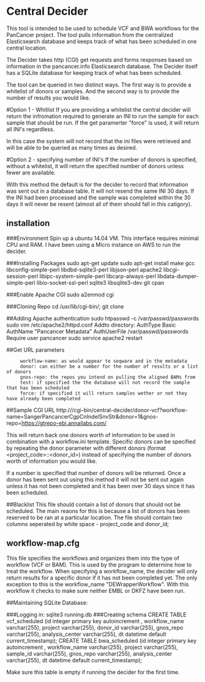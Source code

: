 # Central Decider
This tool is intended to be used to schedule VCF and BWA workflows for the PanCancer project. The tool pulls information from the centralized Elasticsearch database and keeps track of what has been scheduled in one central location. 

The Decider takes http (CGI) get requests and forms responses based on information in the pancancer.info Elasticsearch database. The Decider itself has a SQLite database for keeping track of what has been scheduled. 

The tool can be queried in two distinct ways. The first way is to provide a whitelist of donors or samples. And the second way is to provide the number of results you would like. 

#Option 1 - Whitlist
If you are providing a whitelist the central decider will return the infromation required to generate an INI to run the sample for each sample that should be run. If the get paramerter "force" is used, it will return all INI's regardless.

In this case the system will not record that the ini files were retrieved and will be able to be queried as many times as desired.

#Option 2 - specifying number of INI's
If the number of donors is specified, without a whitelist, it will return the specified number of donors unless fewer are available. 

With this method the default is for the decider to record that information was sent out in a database table. It will not resend the same INI 30 days. If the INI had been processed and the sample was completed within the 30 days it will never be resent (almost all of them should fall in this catigory).  

## installation

###Environment
      Spin up a ubuntu 14.04 VM. This interface requires minimal CPU and RAM. I have been using a Micro instance on AWS to run the decider.
      
###Installing Packages
      sudo apt-get update
      sudo apt-get install make gcc libconfig-simple-perl libdbd-sqlite3-perl libjson-perl apache2 libcgi-session-perl libipc-system-simple-perl libcarp-always-perl libdata-dumper-simple-perl libio-socket-ssl-perl sqlite3 libsqlite3-dev git cpan

###Enable Apache CGI 
      sudo a2enmod cgi
      
###Cloning Repo
      cd /usr/lib/cgi-bin/;
      git clone <central-decider>

##Adding Apache authentication 
      sudo htpasswd -c /var/passwd/passwords
      sudo vim /etc/apache2/httpd.conf
      Addto directory:
            AuthType Basic
            AuthName "Pancancer Metadata"
            AuthUserFile /var/passwd/passwords
            Require user pancancer
      sudo service apache2 restart
      
      

##Get URL parameters

         workflow-name: as would appear to seqware and in the metadata
         donor: can either be a number for the number of results or a list of donors
         gnos-repo: the repos you intend on pulling the aligned BAMs from
         test: if specified the the database will not record the sample that has been scheduled
         force: if specified it will return samples wether or not they have already been completed 
     
##Sample CGI URL
     http://<hostname>/cgi-bin/central-decider/donor-vcf?workflow-name=SangerPancancerCgpCnIndelSnvStr&donor=1&gnos-repo=https://gtrepo-ebi.annailabs.com/
     
This will return back one donors worth of information to be used in combination with a workflow.ini template. Specific donors can be specified by repeating the donor parameter with different donors (format <project_code>::<donor_id>) instead of specifying the number of donors worth of information you would like.
     
If a number is specified that number of donors will be returned. Once a donor has been sent out using this method it will not be sent out again unless it has not been completed and it has been over 30 days since it has been scheduled.  

##Blacklist
This file should contain a list of donors that should not be scheduled. The main reaons for this is because a list of donors has been reserved to be ran at a particular location. The file should contain two columns seperated by white space - project\_code and donor\_id;

## workflow-map.cfg
This file specifies the workflows and organizes them into the type of workflow (VCF or BAM). This is used by the program to determine how to treat the workflow. When specifying a workflow\_name, the decider will only return results for a specific donor if it has not been completed yet. The only exception to this is the workflow\_name "DEWrapperWorkflow". With this workflow it checks to make sure neither EMBL or DKFZ have been run.

##Maintaining SQLite Database:
       
###Logging in: 
      sqlite3 running.db
###Creating schema
      CREATE TABLE vcf_scheduled (id integer primary key autoincrement , workflow_name varchar(255), project varchar(255), donor_id varchar(255), gnos_repo varchar(255), analysis_center varchar(255), dt datetime default current_timestamp); 
      CREATE TABLE bwa_scheduled (id integer primary key autoincrement , workflow_name varchar(255), project varchar(255), sample_id varchar(255), gnos_repo varchar(255), analysis_center varchar(255), dt datetime default current_timestamp); 


Make sure this table is empty if running the decider for the first time. 
      
